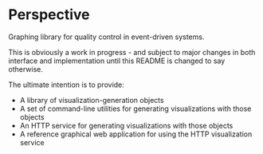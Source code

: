 Perspective
===========

Graphing library for quality control in event-driven systems.

This is obviously a work in progress - and subject to major changes in both
interface and implementation until this README is changed to say otherwise.

The ultimate intention is to provide:
* A library of visualization-generation objects
* A set of command-line utilities for generating visualizations with those
  objects
* An HTTP service for generating visualizations with those objects
* A reference graphical web application for using the HTTP visualization
  service
